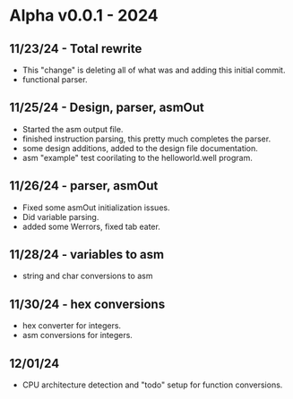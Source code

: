 # Alpha v0.0.1 - 2024

## 11/23/24 - Total rewrite

* This "change" is deleting all of what was and adding this initial commit.
* functional parser.

## 11/25/24 - Design, parser, asmOut

* Started the asm output file.
* finished instruction parsing, this pretty much completes the parser.
* some design additions, added to the design file documentation.
* asm "example" test coorilating to the helloworld.well program.

## 11/26/24 - parser, asmOut

* Fixed some asmOut initialization issues.
* Did variable parsing.
* added some Werrors, fixed tab eater.

## 11/28/24 - variables to asm

* string and char conversions to asm

## 11/30/24 - hex conversions

* hex converter for integers.
* asm conversions for integers.

## 12/01/24 

* CPU architecture detection and "todo" setup for function conversions.
